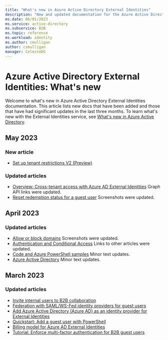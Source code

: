 ```yaml
---
title: "What's new in Azure Active Directory External Identities"
description: "New and updated documentation for the Azure Active Directory External Identities."
ms.date: 06/01/2023
ms.service: active-directory
ms.subservice: B2B
ms.topic: reference
ms.workload: identity
ms.author: cmulligan
author: csmulligan
manager: CelesteDG
---
```


# Azure Active Directory External Identities: What's new

Welcome to what's new in Azure Active Directory External Identities documentation. This article lists new docs that have been added and those that have had significant updates in the last three months. To learn what's new with the External Identities service, see [What's new in Azure Active Directory](../fundamentals/whats-new.md).

## May 2023

### New article

- [Set up tenant restrictions V2 (Preview)](tenant-restrictions-v2.md)

### Updated articles

- [Overview: Cross-tenant access with Azure AD External Identities](cross-tenant-access-overview.md) Graph API links were updated.
- [Reset redemption status for a guest user](reset-redemption-status.md) Screenshots were updated.

## April 2023

### Updated articles

- [Allow or block domains](allow-deny-list.md) Screenshots were updated. 
- [Authentication and Conditional Access](authentication-conditional-access.md) Links to other articles were updated.
- [Code and Azure PowerShell samples](code-samples.md) Minor text updates.
- [Azure Active Directory](default-account.md) Minor text updates.

## March 2023

### Updated articles

- [Invite internal users to B2B collaboration](invite-internal-users.md)
- [Federation with SAML/WS-Fed identity providers for guest users](direct-federation.md)
- [Add Azure Active Directory (Azure AD) as an identity provider for External Identities](default-account.md)
- [Quickstart: Add a guest user with PowerShell](b2b-quickstart-invite-powershell.md)
- [Billing model for Azure AD External Identities](external-identities-pricing.md)
- [Tutorial: Enforce multi-factor authentication for B2B guest users](b2b-tutorial-require-mfa.md)

